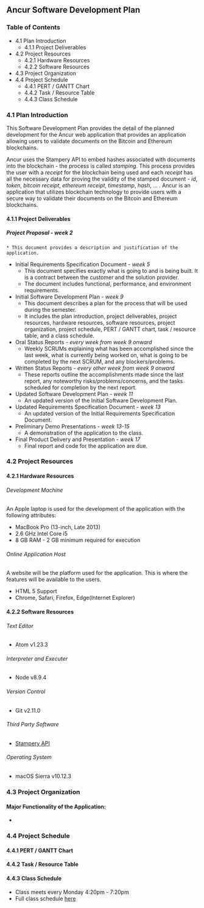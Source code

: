 ## Ancur Software Development Plan  

### Table of Contents
* 4.1 Plan Introduction
    * 4.1.1 Project Deliverables
* 4.2 Project Resources
    * 4.2.1 Hardware Resources
    * 4.2.2 Software Resources
* 4.3 Project Organization
* 4.4 Project Schedule
    * 4.4.1 PERT / GANTT Chart
    * 4.4.2 Task / Resource Table
    * 4.4.3 Class Schedule

### 4.1 Plan Introduction  
This Software Development Plan provides the detail of the planned development for the Ancur web application that provides an application allowing users to validate documents on the Bitcoin and Ethereum blockchains.  

Ancur uses the Stampery API to embed hashes associated with documents into the blockchain - the process is called *stamping*. This process provides the user with a *receipt* for the blockchain being used and each *receipt* has all the necessary data for proving the validity of the stamped document - *id*, *token*, *bitcoin receipt*, *ethereum receipt*, *timestamp*, *hash*, ... . Ancur is an application that utilizes blockchain technology to provide users with a secure way to validate their documents on the Bitcoin and Ethereum blockchains.

#### 4.1.1 Project Deliverables  
##### Project Proposal - *week 2*
    * This document provides a description and justification of the application.
* Initial Requirements Specification Document - *week 5*
    * This document specifies exactly what is going to and is being built. It is a contract between the customer and the solution provider.
    * The document includes functional, performance, and environment requirements.
* Initial Software Development Plan - *week 9*
    * This document describes a plan for the process that will be used during the semester.
    * It includes the plan introduction, project deliverables, project resources, hardware resources, software resources, project organization, project schedule, PERT / GANTT chart, task / resource table, and a class schedule.
* Oral Status Reports - *every week from week 9 onward*
    * Weekly SCRUMs explaining what has been accomplished since the last week, what is currently being worked on, what is going to be completed by the next SCRUM, and any blockers/problems.
* Written Status Reports - *every other week from week 9 onward*
    * These reports outline the accomplishments made since the last report, any noteworthy risks/problems/concerns, and the tasks scheduled for completion by the next report.
* Updated Software Development Plan - *week 11*
    * An updated version of the Initial Software Development Plan.
* Updated Requirements Specification Document - *week 13*
    * An updated version of the Initial Requirements Specification Document.
* Preliminary Demo Presentations - *week 13-15*
    * A demonstration of the application to the class.
* Final Product Delivery and Presentation - *week 17*
    * Final report and code for the application are due.  

### 4.2 Project Resources  
#### 4.2.1 Hardware Resources
###### Development Machine  
An Apple laptop is used for the development of the application with the following attributes:
* MacBook Pro (13-inch, Late 2013)
* 2.6 GHz Intel Core i5
* 8 GB RAM - 2 GB minimum required for execution

###### Online Application Host  
A website will be the platform used for the application. This is where the features will be available to the users.
* HTML 5 Support
* Chrome, Safari, Firefox, Edge(Internet Explorer)  

#### 4.2.2 Software Resources
###### Text Editor
* Atom v1.23.3  

###### Interpreter and Executer
* Node v8.9.4  

###### Version Control
* Git v2.11.0  

###### Third Party Software
* [Stampery API](https://stampery.com/)

###### Operating System
* macOS Sierra v10.12.3  

### 4.3 Project Organization
#### Major Functionality of the Application:
*
### 4.4 Project Schedule
#### 4.4.1 PERT / GANTT Chart
#### 4.4.2 Task / Resource Table
#### 4.4.3 Class Schedule  
* Class meets every Monday 4:20pm - 7:20pm
* Full class schedule [here](http://bjohnson.lmu.build/cmsi402web/classnotes.html)
